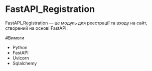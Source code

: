 # FastAPI_Registration
 FastAPI_Registration — це модуль для реєстрації та входу на сайт, створений на основі FastAPI.

#Вимоги

* Python
* FastAPI
* Uvicorn
* Sqlalchemy
